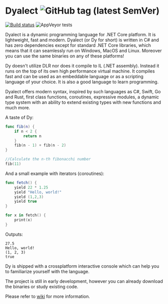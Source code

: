 # Dyalect ![GitHub tag (latest SemVer)](https://img.shields.io/badge/version-0.2-blue.svg)

[![Build status](https://ci.appveyor.com/api/projects/status/lu26t16of7nhetp0?svg=true)](https://ci.appveyor.com/project/vorov2/dyalect)
![AppVeyor tests](https://img.shields.io/appveyor/tests/vorov2/dyalect.svg)

Dyalect is a dynamic programming language for .NET Core platform.
It is lightweight, fast and modern. Dyalect (or Dy for short) is
written in C# and has zero dependencies except for standard .NET Core
libraries, which means that it can seamlessly run on Windows, MacOS
and Linux. Moreover you can use the same binaries on any of these 
platforms!

Dy doesn't utilize DLR nor does it compile to IL (.NET assembly). Instead
it runs on the top of its own high performance virtual machine. It
compiles fast and can be used as an embeddable language or as a
scripting language of your choice. It is also a good language to learn
programming.

Dyalect offers modern syntax, inspired by such languages as C#, Swift,
Go and Rust, first class functions, coroutines, expressive modules,
a dynamic type system with an ability to extend existing types with
new functions and much more. 

A taste of Dy:

```swift
func fib(n) {
    if n < 2 {
        return n
    }
    fib(n - 1) + fib(n - 2)
}

//Calculate the n-th fibonacchi number
fib(11)
```

And a small example with iterators (coroutines):

```swift
func fetch() { 
    yield 22 * 1.25
    yield "Hello, world!"
    yield (1,2,3)
    yield true  
}

for x in fetch() {
    print(x)
}
```

Outputs:

```
27.5
Hello, world!
(1, 2, 3)
true
```

Dy is shipped with a crossplatform interactive console which can
help you to familiarize yourself with the language.

The project is still in early development, however you can already
download the binaries or study existing code.

Please refer to [wiki](https://github.com/vorov2/dyalect/wiki) for more information.
